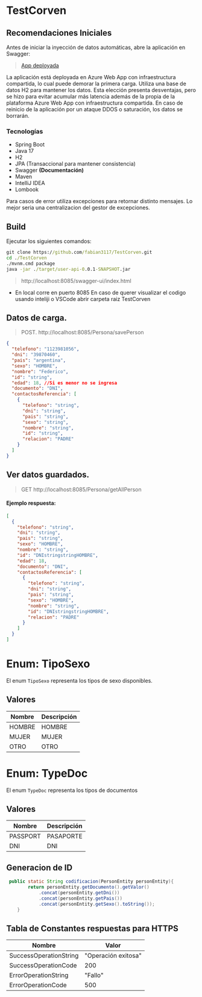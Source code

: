 # TestCorven

## Recomendaciones Iniciales

Antes de iniciar la inyección de datos automáticas, abre la aplicación en Swagger:

> [App deployada](https://testcoven.azurewebsites.net/swagger-ui/index.html)

La aplicación está deployada en Azure Web App con infraestructura compartida, lo cual puede demorar la primera carga. Utiliza una base de datos H2 para mantener los datos. Esta elección presenta desventajas, pero se hizo para evitar acumular más latencia además de la propia de la plataforma Azure Web App con infraestructura compartida. En caso de reinicio de la aplicación por un ataque DDOS o saturación, los datos se borrarán.

### Tecnologías

- Spring Boot
- Java 17
- H2
- JPA (Transaccional para mantener consistencia)
- Swagger **(Documentación)**
- Maven
- IntelliJ IDEA
- Lombook

Para casos de error utiliza excepciones para retornar distinto mensajes.
Lo mejor seria una centralizacion del gestor de excepciones.

## Build

Ejecutar los siguientes comandos:

```cmd
git clone https://github.com/fabian3117/TestCorven.git
cd ./TestCorven
./mvnm.cmd package
java -jar ./target/user-api-0.0.1-SNAPSHOT.jar
``` 
> http://localhost:8085/swagger-ui/index.html
- En local corre en puerto 8085
En caso de querer visualizar el codigo usando inteliji o VSCode abrir carpeta raiz TestCorven

## Datos de carga.
> POST.
http://localhost:8085/Persona/savePerson

```json
{
  "telefono": "1123981056",
  "dni": "39870460",
  "pais": "argentina",
  "sexo": "HOMBRE",
  "nombre": "Federico",
  "id": "string",
  "edad": 18, //Si es menor no se ingresa
  "documento": "DNI",
  "contactosReferencia": [
    {
      "telefono": "string",
      "dni": "string",
      "pais": "string",
      "sexo": "string",
      "nombre": "string",
      "id": "string",
      "relacion": "PADRE"
    }
  ]
}
```
## Ver datos guardados.
> GET
http://localhost:8085/Persona/getAllPerson
#### Ejemplo respuesta:
```json
[
  {
    "telefono": "string",
    "dni": "string",
    "pais": "string",
    "sexo": "HOMBRE",
    "nombre": "string",
    "id": "DNIstringstringHOMBRE",
    "edad": 18,
    "documento": "DNI",
    "contactosReferencia": [
      {
        "telefono": "string",
        "dni": "string",
        "pais": "string",
        "sexo": "HOMBRE",
        "nombre": "string",
        "id": "DNIstringstringHOMBRE",
        "relacion": "PADRE"
      }
    ]
  }
]
```

# Enum: TipoSexo

El enum `TipoSexo` representa los tipos de sexo disponibles.

## Valores

| Nombre   | Descripción |
|----------|-------------|
| HOMBRE   | HOMBRE      |
| MUJER    | MUJER       |
| OTRO     | OTRO        |

# Enum: TypeDoc

El enum `TypeDoc` representa los  tipos de documentos

## Valores

| Nombre   | Descripción |
|----------|-------------|
| PASSPORT   | PASAPORTE      |
| DNI    | DNI       |

## Generacion de ID

```java
 public static String codificacion(PersonEntity personEntity){
        return personEntity.getDocumento().getValor()
            .concat(personEntity.getDni())
            .concat(personEntity.getPais())
            .concat(personEntity.getSexo().toString());
    }
```
## Tabla de Constantes respuestas para HTTPS

| Nombre                   | Valor                       |
|--------------------------|-----------------------------|
| SuccessOperationString   | "Operación exitosa"         |
| SuccessOperationCode     | 200                         |
| ErrorOperationString     | "Fallo"                     |
| ErrorOperationCode       | 500                         |
